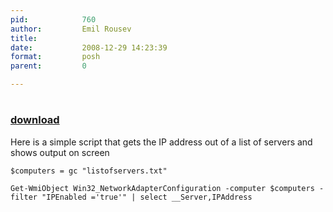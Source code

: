 ```yaml
---
pid:            760
author:         Emil Rousev
title:          
date:           2008-12-29 14:23:39
format:         posh
parent:         0

---
```


# 

### [download](Scripts\760.ps1)

Here is a simple script that gets the IP address out of a list of servers and shows output on screen

```posh
$computers = gc "listofservers.txt"

Get-WmiObject Win32_NetworkAdapterConfiguration -computer $computers -filter "IPEnabled ='true'" | select __Server,IPAddress
```
